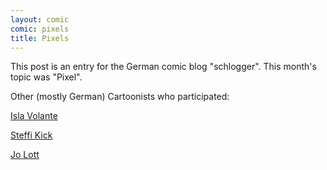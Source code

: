```yaml
---
layout: comic
comic: pixels
title: Pixels
---
```


This post is an entry for the German comic blog "schlogger".
This month's topic was "Pixel".

Other (mostly German) Cartoonists who participated:

[Isla Volante](http://www.isla-volante.ch/comic-collab-20-pixel/)

[Steffi Kick](http://steffikick.tumblr.com/image/50445772787)

[Jo Lott](http://jolott.blogspot.de/2013/05/comic-collaboration-no-20-pixel.html)